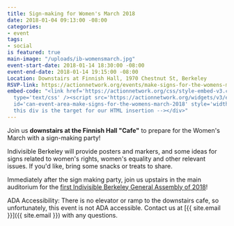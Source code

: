 ```yaml
---
title: Sign-making for Women's March 2018
date: 2018-01-04 09:13:00 -08:00
categories:
- event
tags:
- social
is featured: true
main-image: "/uploads/ib-womensmarch.jpg"
event-start-date: 2018-01-14 18:30:00 -08:00
event-end-date: 2018-01-14 19:15:00 -08:00
Location: Downstairs at Finnish Hall, 1970 Chestnut St, Berkeley
RSVP-link: https://actionnetwork.org/events/make-signs-for-the-womens-march-2018?source=direct_link&
embed-code: "<link href='https://actionnetwork.org/css/style-embed-v3.css' rel='stylesheet'
  type='text/css' /><script src='https://actionnetwork.org/widgets/v3/event/make-signs-for-the-womens-march-2018?format=js&source=widget'></script><div
  id='can-event-area-make-signs-for-the-womens-march-2018' style='width: 100%'><!--
  this div is the target for our HTML insertion --></div>"
---
```


Join us **downstairs at the Finnish Hall "Cafe"** to prepare for the Women's March with a sign-making party!

Indivisible Berkeley will provide posters and markers, and some ideas for signs related to women's rights, women's equality and other relevant issues. If you'd like, bring some snacks or treats to share.

Immediately after the sign making party, join us upstairs in the main auditorium for the [first Indivisible Berkeley General Assembly of 2018](https://www.indivisibleberkeley.org/event/ga-jan14-2018)!

ADA Accessibility: There is no elevator or ramp to the downstairs cafe, so unfortunately, this event is not ADA accessible. Contact us at [{{ site.email }}]({{ site.email }}) with any questions.